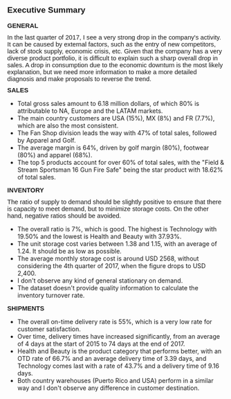 ## <p style='margin-top:0in;margin-right:0in;margin-bottom:8.0pt;margin-left:0in;font-size:11.0pt;font-family:"Calibri",sans-serif;'><strong><span style="font-size:19px;line-height:107%;">Executive Summary</span></strong></p>
<p style='margin-top:0in;margin-right:0in;margin-bottom:8.0pt;margin-left:0in;font-size:11.0pt;font-family:"Calibri",sans-serif;'><strong>GENERAL</strong></p>
<p style='margin-top:0in;margin-right:0in;margin-bottom:8.0pt;margin-left:0in;font-size:11.0pt;font-family:"Calibri",sans-serif;'>In the last quarter of 2017, I see a very strong drop in the company&apos;s activity. It can be caused by external factors, such as the entry of new competitors, lack of stock supply, economic crisis, etc. Given that the company has a very diverse product portfolio, it is difficult to explain such a sharp overall drop in sales. A drop in consumption due to the economic downturn is the most likely explanation, but we need more information to make a more detailed diagnosis and make proposals to reverse the trend.</p>
<p style='margin-top:0in;margin-right:0in;margin-bottom:8.0pt;margin-left:0in;font-size:11.0pt;font-family:"Calibri",sans-serif;'><strong>SALES</strong></p>
<ul class="decimal_type" style="list-style-type: disc;">
    <li>Total gross sales amount to 6.18 million dollars, of which 80% is attributable to NA, Europe and the LATAM markets.</li>
    <li>The main country customers are USA (15%), MX (8%) and FR (7.7%), which are also the most consistent.</li>
    <li>The Fan Shop division leads the way with 47% of total sales, followed by Apparel and Golf.</li>
    <li>The average margin is 64%, driven by golf margin (80%), footwear (80%) and apparel (68%).</li>
    <li>The top 5 products account for over 60% of total sales, with the &quot;Field &amp; Stream Sportsman 16 Gun Fire Safe&quot; being the star product with 18.62% of total sales.</li>
</ul>
<p style='margin-top:0in;margin-right:0in;margin-bottom:8.0pt;margin-left:0in;font-size:11.0pt;font-family:"Calibri",sans-serif;'><strong>INVENTORY</strong></p>
<p style='margin-top:0in;margin-right:0in;margin-bottom:8.0pt;margin-left:0in;font-size:11.0pt;font-family:"Calibri",sans-serif;'>The ratio of supply to demand should be slightly positive to ensure that there is capacity to meet demand, but to minimize storage costs. On the other hand, negative ratios should be avoided.</p>
<ul class="decimal_type" style="list-style-type: disc;">
    <li>The overall ratio is 7%, which is good. The highest is Technology with 19.50% and the lowest is Health and Beauty with 37.93%.</li>
    <li>The unit storage cost varies between 1.38 and 1.15, with an average of 1.24. It should be as low as possible.</li>
    <li>The average monthly storage cost is around USD 2568, without considering the 4th quarter of 2017, when the figure drops to USD 2,400.</li>
    <li>I don&apos;t observe any kind of general stationary on demand.</li>
    <li>The dataset doesn&apos;t provide quality information to calculate the inventory turnover rate.</li>
</ul>
<p style='margin-top:0in;margin-right:0in;margin-bottom:8.0pt;margin-left:0in;font-size:11.0pt;font-family:"Calibri",sans-serif;'><strong>SHIPMENTS</strong></p>
<ul class="decimal_type" style="list-style-type: disc;">
    <li>The overall on-time delivery rate is 55%, which is a very low rate for customer satisfaction.</li>
    <li>Over time, delivery times have increased significantly, from an average of 4 days at the start of 2015 to 74 days at the end of 2017.</li>
    <li>Health and Beauty is the product category that performs better, with an OTD rate of 66.7% and an average delivery time of 3.39 days, and Technology comes last with a rate of 43.7% and a delivery time of 9.16 days.</li>
    <li>Both country warehouses (Puerto Rico and USA) perform in a similar way and I don&apos;t observe any difference in customer destination.</li>
</ul>
